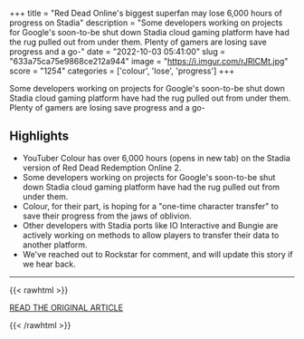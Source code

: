 +++
title = "Red Dead Online's biggest superfan may lose 6,000 hours of progress on Stadia"
description = "Some developers working on projects for Google's soon-to-be shut down Stadia cloud gaming platform have had the rug pulled out from under them. Plenty of gamers are losing save progress and a go-"
date = "2022-10-03 05:41:00"
slug = "633a75ca75e9868ce212a944"
image = "https://i.imgur.com/rJRlCMt.jpg"
score = "1254"
categories = ['colour', 'lose', 'progress']
+++

Some developers working on projects for Google's soon-to-be shut down Stadia cloud gaming platform have had the rug pulled out from under them. Plenty of gamers are losing save progress and a go-

## Highlights

- YouTuber Colour has over 6,000 hours (opens in new tab) on the Stadia version of Red Dead Redemption Online 2.
- Some developers working on projects for Google's soon-to-be shut down Stadia cloud gaming platform have had the rug pulled out from under them.
- Colour, for their part, is hoping for a "one-time character transfer" to save their progress from the jaws of oblivion.
- Other developers with Stadia ports like IO Interactive and Bungie are actively working on methods to allow players to transfer their data to another platform.
- We've reached out to Rockstar for comment, and will update this story if we hear back.

---

{{< rawhtml >}}
  <p class="article-category">
    <a target="_blank" href="https://www.pcgamer.com/red-dead-onlines-biggest-superfan-may-lose-6000-hours-of-progress-on-stadia/">READ THE ORIGINAL ARTICLE</a>
  </p>
{{< /rawhtml >}}
